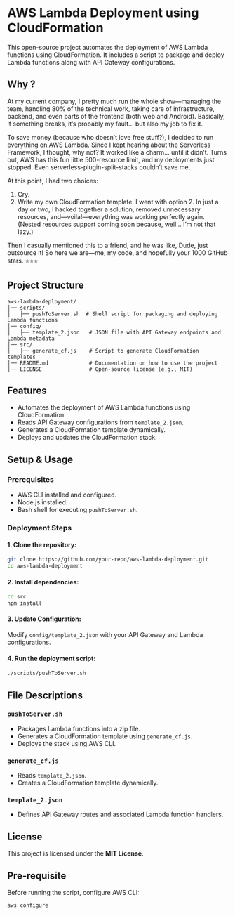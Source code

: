 # AWS Lambda Deployment using CloudFormation

This open-source project automates the deployment of AWS Lambda functions using CloudFormation. It includes a script to package and deploy Lambda functions along with API Gateway configurations.


## Why ?
At my current company, I pretty much run the whole show—managing the team, handling 80% of the technical work, taking care of infrastructure, backend, and even parts of the frontend (both web and Android). Basically, if something breaks, it’s probably my fault... but also my job to fix it.

To save money (because who doesn’t love free stuff?), I decided to run everything on AWS Lambda. Since I kept hearing about the Serverless Framework, I thought, why not? It worked like a charm… until it didn’t. Turns out, AWS has this fun little 500-resource limit, and my deployments just stopped. Even serverless-plugin-split-stacks couldn’t save me.

At this point, I had two choices:
1. Cry.
2. Write my own CloudFormation template.
 I went with option 2. In just a day or two, I hacked together a solution, removed unnecessary resources, and—voila!—everything was working perfectly again. (Nested resources support coming soon because, well… I’m not that lazy.)

Then I casually mentioned this to a friend, and he was like, Dude, just outsource it! So here we are—me, my code, and hopefully your 1000 GitHub stars. ⭐⭐⭐


## Project Structure
```
aws-lambda-deployment/
│── scripts/
│   ├── pushToServer.sh  # Shell script for packaging and deploying Lambda functions
│── config/
│   ├── template_2.json   # JSON file with API Gateway endpoints and Lambda metadata
│── src/
│   ├── generate_cf.js    # Script to generate CloudFormation templates
│── README.md             # Documentation on how to use the project
│── LICENSE               # Open-source license (e.g., MIT)
```

## Features
- Automates the deployment of AWS Lambda functions using CloudFormation.
- Reads API Gateway configurations from `template_2.json`.
- Generates a CloudFormation template dynamically.
- Deploys and updates the CloudFormation stack.

## Setup & Usage

### Prerequisites
- AWS CLI installed and configured.
- Node.js installed.
- Bash shell for executing `pushToServer.sh`.

### Deployment Steps

#### 1. Clone the repository:
```sh
git clone https://github.com/your-repo/aws-lambda-deployment.git
cd aws-lambda-deployment
```

#### 2. Install dependencies:
```sh
cd src
npm install
```

#### 3. Update Configuration:
Modify `config/template_2.json` with your API Gateway and Lambda configurations.

#### 4. Run the deployment script:
```sh
./scripts/pushToServer.sh
```

## File Descriptions

### `pushToServer.sh`
- Packages Lambda functions into a zip file.
- Generates a CloudFormation template using `generate_cf.js`.
- Deploys the stack using AWS CLI.

### `generate_cf.js`
- Reads `template_2.json`.
- Creates a CloudFormation template dynamically.

### `template_2.json`
- Defines API Gateway routes and associated Lambda function handlers.

## License
This project is licensed under the **MIT License**.

## Pre-requisite
Before running the script, configure AWS CLI:
```
aws configure
```
